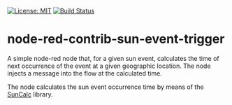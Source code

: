 [![License: MIT](https://img.shields.io/badge/License-MIT-yellow.svg)](https://opensource.org/licenses/MIT) [![Build Status](https://travis-ci.org/majektom/node-red-contrib-sun-event-trigger.svg?branch=master)](https://travis-ci.org/majektom/node-red-contrib-sun-event-trigger)

# node-red-contrib-sun-event-trigger

A simple node-red node that, for a given sun event, calculates the time of next occurrence of the event at a given geographic location. The node injects a message into the flow at the calculated time.

The node calculates the sun event occurrence time by means of the [SunCalc](https://www.npmjs.com/package/suncalc) library.
